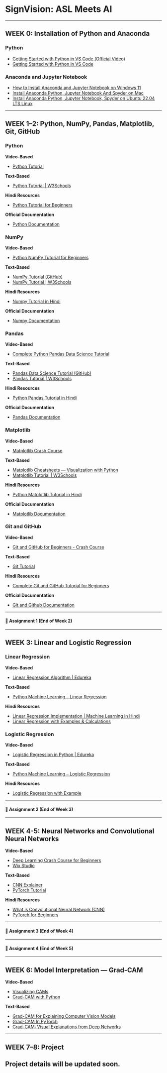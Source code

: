 # SignVision: ASL Meets AI

---

## WEEK 0: Installation of Python and Anaconda

### Python
- [Getting Started with Python in VS Code (Official Video)](https://www.youtube.com/watch?v=D2cwvpJSBX4&t=104s)  
- [Getting Started with Python in VS Code](https://code.visualstudio.com/docs/python/python-tutorial)

### Anaconda and Jupyter Notebook
- [How to Install Anaconda and Jupyter Notebook on Windows 11](https://www.youtube.com/watch?v=WOK9HeB-OmY)  
- [Install Anaconda Python, Jupyter Notebook And Spyder on Mac](https://www.youtube.com/watch?v=drbaFALFKDg)  
- [Install Anaconda Python, Jupyter Notebook, Spyder on Ubuntu 22.04 LTS Linux](https://www.youtube.com/watch?v=7-naqq9fvZE)

---

## WEEK 1–2: Python, NumPy, Pandas, Matplotlib, Git, GitHub

### Python
**Video-Based**  
- [Python Tutorial](https://www.youtube.com/watch?v=VchuKL44s6E&t=199s)  

**Text-Based**  
- [Python Tutorial | W3Schools](https://www.w3schools.com/python/)

**Hindi Resources**  
- [Python Tutorial for Beginners](https://www.youtube.com/watch?v=vLqTf2b6GZw)

**Official Documentation**
- [Python Documentation](https://docs.python.org/3/)

### NumPy  
**Video-Based**  
- [Python NumPy Tutorial for Beginners](https://www.youtube.com/watch?v=QUT1VHiLmmI&t=2s)  

**Text-Based**  
- [NumPy Tutorial (GitHub)](https://github.com/KeithGalli/NumPy/blob/master/NumPy%20Tutorial.ipynb)  
- [NumPy Tutorial | W3Schools](https://www.w3schools.com/python/numpy/default.asp)

**Hindi Resources**  
- [Numpy Tutorial in Hindi](https://www.youtube.com/watch?v=Rbh1rieb3zc)

**Official Documentation**
- [Numpy Documentation](https://numpy.org/doc/stable/user/index.html#user)

### Pandas  
**Video-Based**  
- [Complete Python Pandas Data Science Tutorial](https://www.youtube.com/watch?v=vmEHCJofslg)

**Text-Based**  
- [Pandas Data Science Tutorial (GitHub)](https://github.com/KeithGalli/pandas/blob/master/Pandas%20Data%20Science%20Tutorial.ipynb)  
- [Pandas Tutorial | W3Schools](https://www.w3schools.com/python/pandas/default.asp)

**Hindi Resources**  
- [Python Pandas Tutorial in Hindi](https://www.youtube.com/watch?v=RhEjmHeDNoA&t=1893s)

**Official Documentation**
- [Pandas Documentation](https://pandas.pydata.org/docs/)

### Matplotlib  
**Video-Based**  
- [Matplotlib Crash Course](https://www.youtube.com/watch?v=3Xc3CA655Y4&t=1s)

**Text-Based**  
- [Matplotlib Cheatsheets — Visualization with Python](https://matplotlib.org/cheatsheets/)  
- [Matplotlib Tutorial | W3Schools](https://www.w3schools.com/python/matplotlib_intro.asp)

**Hindi Resources**  
- [Python Matplotlib Tutorial in Hindi](https://www.youtube.com/watch?v=vBCXsAd_swk)

**Official Documentation**
- [Matplotlib Documentation](https://matplotlib.org/stable/users/index.html)

### Git and GitHub  
**Video-Based**  
- [Git and GitHub for Beginners - Crash Course](https://www.youtube.com/watch?v=RGOj5yH7evk&t=1900s)

**Text-Based**  
- [Git Tutorial](https://www.w3schools.com/git/default.asp)  

**Hindi Resources**  
- [Complete Git and GitHub Tutorial for Beginners](https://www.youtube.com/watch?v=Ez8F0nW6S-w)

**Official Documentation**
- [Git and Github Documentation](https://git-scm.com/docs)

---

#### 📌 Assignment 1 (End of Week 2)

---

## WEEK 3: Linear and Logistic Regression

### Linear Regression  
**Video-Based**  
- [Linear Regression Algorithm | Edureka](https://www.youtube.com/watch?v=E5RjzSK0fvY)

**Text-Based**  
- [Python Machine Learning – Linear Regression](https://www.w3schools.com/python/python_ml_linear_regression.asp)

**Hindi Resources**  
- [Linear Regression Implementation | Machine Learning in Hindi](https://www.youtube.com/watch?v=e5owujIppJY)  
- [Linear Regression with Examples & Calculations](https://www.youtube.com/watch?v=zUQr6HAAKp4)

### Logistic Regression  
**Video-Based**  
- [Logistic Regression in Python | Edureka](https://www.youtube.com/watch?v=VCJdg7YBbAQ)

**Text-Based**  
- [Python Machine Learning – Logistic Regression](https://www.w3schools.com/python/python_ml_logistic_regression.asp)

**Hindi Resources**  
- [Logistic Regression with Example](https://www.youtube.com/watch?v=r8OjlgWpAI0)

---

#### 📌 Assignment 2 (End of Week 3)

---

## WEEK 4-5: Neural Networks and Convolutional Neural Networks

**Video-Based**  
- [Deep Learning Crash Course for Beginners](https://www.youtube.com/watch?v=VyWAvY2CF9c&t=325s)  
- [Wix Studio](https://www.youtube.com/watch?v=kY14KfZQ1TI&list=PLCC34OHNcOtpcgR9LEYSdi9r7XIbpkpK1)

**Text-Based**  
- [CNN Explainer](https://poloclub.github.io/cnn-explainer/)  
- [PyTorch Tutorial](https://www.tutorialspoint.com/pytorch/index.htm)

**Hindi Resources**  
- [What is Convolutional Neural Network (CNN)](https://www.youtube.com/watch?v=hDVFXf74P-U)  
- [PyTorch for Beginners](https://www.youtube.com/watch?v=QZsguRbcOBM&list=PLKnIA16_Rmvboy8bmDCjwNHgTaYH2puK7)

---

#### 📌 Assignment 3  (End of Week 4)

---

#### 📌 Assignment 4  (End of Week 5)

---

## WEEK 6: Model Interpretation — Grad-CAM

**Video-Based**  
- [Visualizing CAMs](https://www.youtube.com/watch?v=krtM8TuBGeA)  
- [Grad-CAM with Python](https://www.youtube.com/watch?v=9NtEMwzPDZ4)

**Text-Based**  
- [Grad-CAM for Explaining Computer Vision Models](https://adataodyssey.com/grad-cam/)
- [Grad-CAM In PyTorch](https://medium.com/@codetrade/grad-cam-in-pytorch-a-powerful-tool-for-visualize-explanations-from-deep-networks-bdc7caf0b282)
- [Grad-CAM: Visual Explanations from Deep Networks](https://glassboxmedicine.com/2020/05/29/grad-cam-visual-explanations-from-deep-networks/)

---

## WEEK 7–8: Project

Project details will be updated soon.
---
